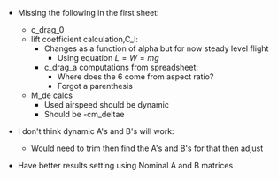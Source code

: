 - Missing the following in the first sheet:
  - c_drag_0
  - lift coefficient calculation,C_l:
    - Changes as a function of alpha but for now steady level flight
      - Using equation $L=W=mg$
    - c_drag_a computations from spreadsheet:
      - Where does the 6 come from aspect ratio? 
      - Forgot a parenthesis
  - M_de calcs
    - Used airspeed should be dynamic
    - Should be -cm_deltae 

- I don't think dynamic A's and B's will work:
  - Would need to trim then find the A's and B's for that then adjust 
- Have better results setting using Nominal A and B matrices 
